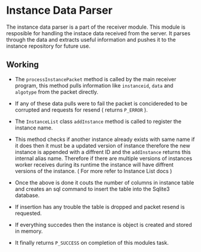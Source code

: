 # Instance Data Parser

The instance data parser is a part of the receiver module. This module is resposible for handling the instace data received from the server. It 
parses through the data and extracts useful information and pushes it to the instance repository for future use.

## Working

- The `processInstancePacket` method is called by the main receiver program, this method pulls information like `instanceid`, `data` and `algotype` from the packet directly.
- If any of these data pulls were to fail the packet is concidereded to be corrupted and requests for resend ( returns `P_ERROR` ).
- The `InstanceList` class `addInstance` method is called to register the instance name.
- This method checks if another instance already exists with same name if it does then it must be a updated version of instance therefore the new instance is appended
with a diffrent ID and the `addInstance` returns this internal alias name. Therefore if there are multiple versions of instances worker receives during its
runtime the instance will have diffrent versions of the instance. ( For more refer to Instance List docs )

- Once the above is done it couts the number of columns in instance table and creates an sql command to insert the table into the Sqlite3 database.
- If insertion has any trouble the table is dropped and packet resend is requested.
- If everything succedes then the instance is object is created and stored in memory.
- It finally returns `P_SUCCESS` on completion of this modules task.
